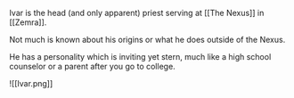 Ivar is the head (and only apparent) priest serving at [[The Nexus]] in [[Zemra]]. 

Not much is known about his origins or what he does outside of the Nexus.

He has a personality which is inviting yet stern, much like a high school counselor or a parent after you go to college.

![[Ivar.png]]